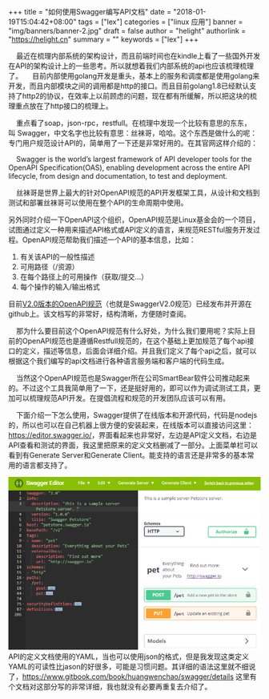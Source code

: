 +++
title = "如何使用Swagger编写API文档"
date = "2018-01-19T15:04:42+08:00"
tags = ["lex"]
categories = ["linux 应用"]
banner = "img/banners/banner-2.jpg"
draft = false
author = "helight"
authorlink = "https://helight.cn"
summary = ""
keywords = ["lex"]
+++


    最近在梳理内部系统的架构设计，而且前端时间也在kindle上看了一些国外开发在API的架构设计上的一些思考。所以就想着我们内部系统的api也应该梳理梳理了。
    目前内部使用golang开发是重头，基本上的服务和调度都是使用golang来开发，而且内部模块之间的调用都是http的接口。而且目前golang1.8已经默认支持了http2的协议，在效率上以前顾虑的问题，现在都有所缓解，所以把这块的梳理重点放在了http接口的梳理上。

    重点看了soap，json-rpc，restfull。在梳理中发现一个比较有意思的东东，叫 Swagger，中文名字也比较有意思：丝袜哥，哈哈。这个东西是做什么的呢：专门用户规范设计API的，简单用了一下还是非常好用的。在其官网这样介绍的：
<!--more-->
    Swagger is the world’s largest framework of API developer tools for the OpenAPI Specification(OAS), enabling development across the entire API lifecycle, from design and documentation, to test and deployment.

    丝袜哥是世界上最大的针对OpenAPI规范的API开发框架工具，从设计和文档到测试和部署丝袜哥可以使用在整个API的生命周期中使用。

另外同时介绍一下OpenAPI这个组织，OpenAPI规范是Linux基金会的一个项目，试图通过定义一种用来描述API格式或API定义的语言，来规范RESTful服务开发过程。OpenAPI规范帮助我们描述一个API的基本信息，比如：

1. 有关该API的一般性描述
1. 可用路径（/资源）
1. 在每个路径上的可用操作（获取/提交...）
1. 每个操作的输入/输出格式

目前<a href="https://github.com/OAI/OpenAPI-Specification/blob/master/versions/2.0.md">V2.0版本的OpenAPI规范</a>（也就是SwaggerV2.0规范）已经发布并开源在github上。该文档写的非常好，结构清晰，方便随时查阅。

    那为什么要目前这个OpenAPI规范有什么好处，为什么我们要用呢？实际上目前的OpenAPI规范也是遵循Restfull规范的，在这个基础上更加规范了每个api接口的定义，描述等信息，后面会详细介绍。并且我们定义了每个api之后，就可以根据这个我们编写的api文档进行各种语言服务端和客户端的代码生成。

    当然这个OpenAPI规范也是Swagger所在公司SmartBear软件公司推动起来的。不过这个工具我简单用了一下，还是挺好用的，即可以作为调试测试工具，更加可以梳理规范API开发。在提倡流程和规范的开发团队应该可以有用。

    下面介绍一下怎么使用，Swagger提供了在线版本和开源代码，代码是nodejs的，所以也可以在自己机器上很方便的安装起来，在线版本可以直接访问这里：<a href="https://editor.swagger.io/">https://editor.swagger.io/</a>，界面看起来也非常好，左边是API定义文档，右边是API查看和测试的界面，我这里把原来的定义文档删减了一部分。上面菜单栏可以看到有Generate Server和Generate Client。能支持的语言还是非常多的基本常用的语言都支持了。

![](../../imgs/2018/01/Image.png)
API的定义文档使用的YAML，当也可以使用json的格式，但是我发现这类定义YAML的可读性比jason的好很多，可能是习惯问题。其详细的语法这里就不细说了，<a href="https://www.gitbook.com/book/huangwenchao/swagger/details">https://www.gitbook.com/book/huangwenchao/swagger/details</a> 这里有个文档对这部分写的非常详细，我也就没有必要再重复去介绍了。






